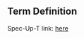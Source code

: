 ## Term Definition

Spec-Up-T link: <a href='https://weboftrust.github.io/WOT-terms/docs/glossary/pretty-good-privacy'>here</a>
